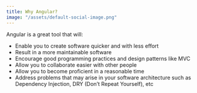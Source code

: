 ```yaml
---
title: Why Angular?
image: "/assets/default-social-image.png"
---
```


Angular is a great tool that will:

* Enable you to create software quicker and with less effort
* Result in a more maintainable software
* Encourage good programming practices and design patterns like MVC
* Allow you to collaborate easier with other people
* Allow you to become proficient in a reasonable time
* Address problems that may arise in your software architecture such as Dependency Injection, DRY (Don’t Repeat Yourself), etc